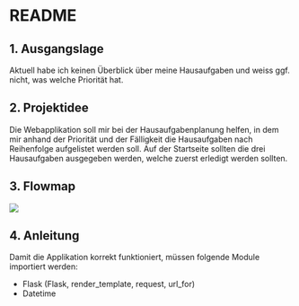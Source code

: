 # README

## 1. Ausgangslage
Aktuell habe ich keinen Überblick über meine Hausaufgaben und weiss ggf. nicht, was welche Priorität hat.

## 2. Projektidee
Die Webapplikation soll mir bei der Hausaufgabenplanung helfen, in dem mir anhand der Priorität und der Fälligkeit die Hausaufgaben nach Reihenfolge aufgelistet werden soll. Auf der Startseite sollten die drei Hausaufgaben ausgegeben werden, welche zuerst erledigt werden sollten. 

## 3. Flowmap
![](../../../../Downloads/Projektidee_Programmieren2.png)

## 4. Anleitung
Damit die Applikation korrekt funktioniert, müssen folgende Module importiert werden:
<ul>
    <li>Flask (Flask, render_template, request, url_for)</li>
    <li>Datetime</li>
</ul>

